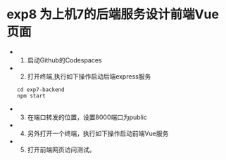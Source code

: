 # exp8 为上机7的后端服务设计前端Vue页面

- 1. 启动Github的Codespaces
- 2. 打开终端,执行如下操作启动后端express服务
   ``` 
   cd exp7-backend
   npm start 
   ``` 
- 3. 在端口转发的位置，设置8000端口为public 
- 4. 另外打开一个终端，执行如下操作启动前端Vue服务
- 5. 打开前端网页访问测试。